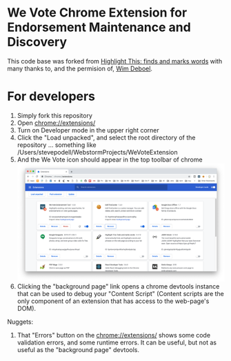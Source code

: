 # We Vote Chrome Extension for Endorsement Maintenance and Discovery

This code base was forked from [Highlight This: finds and marks words](https://chrome.google.com/webstore/detail/highlight-this-finds-and/fgmbnmjmbjenlhbefngfibmjkpbcljaj?hl=en)
with many thanks to, and the permision of, [Wim Deboel](http://deboel.eu/).

# For developers

1. Simply fork this repository
2. Open [chrome://extensions/](chrome://extensions/) 
3. Turn on Developer mode in the upper right corner
4. Click the "Load unpacked", and select the root directory of the repository ... something like /Users/stevepodell/WebstormProjects/WeVoteExtension
5. And the We Vote icon should appear in the top toolbar of chrome
  ![ScreenShot](images/ChromeExtensions.png)
6. Clicking the "background page" link opens a chrome devtools instance that can be used to 
debug your "Content Script" (Content scripts are the only component of an extension that has access to the web-page's DOM).

Nuggets:
1. That "Errors" button on the [chrome://extensions/](chrome://extensions/) shows some code validation errors, and some
runtime errors.  It can be useful, but not as useful as the "background page" devtools.
